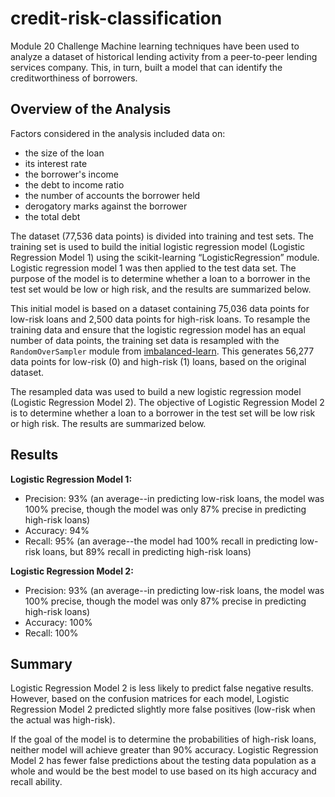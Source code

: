 # credit-risk-classification
 Module 20 Challenge
 Machine learning techniques have been used to analyze a dataset of historical lending activity from a peer-to-peer lending services company. This, in turn,  built a model that can identify the creditworthiness of borrowers.

 ## Overview of the Analysis
 Factors considered in the analysis included data on:
* the size of the loan
* its interest rate
* the borrower's income
* the debt to income ratio
* the number of accounts the borrower held
* derogatory marks against the borrower
* the total debt

The dataset (77,536 data points) is divided into training and test sets. The training set is used to build the initial logistic regression model (Logistic Regression Model 1) using the scikit-learning “LogisticRegression” module. Logistic regression model 1 was then applied to the test data set. The purpose of the model is to determine whether a loan to a borrower in the test set would be low or high risk, and the results are summarized below. 

This initial model is based on a dataset containing 75,036 data points for low-risk loans and 2,500 data points for high-risk loans. To resample the training data and ensure that the logistic regression model has an equal number of data points, the training set data is resampled with the `RandomOverSampler` module from <a href=https://imbalanced-learn.org/dev/index.html>imbalanced-learn</a>. This generates 56,277 data points for low-risk (0) and high-risk (1) loans, based on the original dataset. 

The resampled data was used to build a new logistic regression model (Logistic Regression Model 2). The objective of Logistic Regression Model 2 is to determine whether a loan to a borrower in the test set will be low risk or high risk. The results are summarized below. 

## Results

<strong>Logistic Regression Model 1:</strong>

* Precision: 93% (an average--in predicting low-risk loans, the model was 100% precise, though the model was only 87% precise in predicting high-risk loans)
* Accuracy: 94% 
* Recall: 95% (an average--the model had 100% recall in predicting low-risk loans, but 89% recall in predicting high-risk loans)

<strong>Logistic Regression Model 2:</strong>

* Precision: 93% (an average--in predicting low-risk loans, the model was 100% precise, though the model was only 87% precise in predicting high-risk loans)
* Accuracy: 100% 
* Recall: 100%

## Summary

Logistic Regression Model 2 is less likely to predict false negative results. However, based on the confusion matrices for each model, Logistic Regression Model 2 predicted slightly more false positives (low-risk when the actual was high-risk). 

If the goal of the model is to determine the probabilities of high-risk loans, neither model will achieve greater than 90% accuracy. Logistic Regression Model 2 has fewer false predictions about the testing data population as a whole and would be the best model to use based on its high accuracy and recall ability. 
